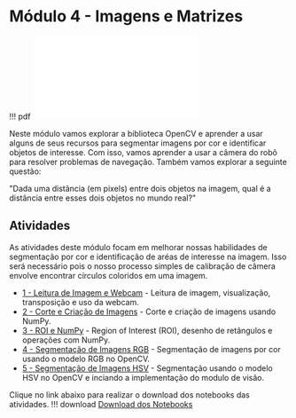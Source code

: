 # Módulo 4 - Imagens e Matrizes

!!! pdf
    ![](slides.pdf)

Neste módulo vamos explorar a biblioteca OpenCV e aprender a usar alguns de seus recursos para segmentar imagens por cor e identificar objetos de interesse. Com isso, vamos aprender a usar a câmera do robô para resolver problemas de navegação. Também vamos explorar a seguinte questão:

"Dada uma distância (em pixels) entre dois objetos na imagem, qual é a distância entre esses dois objetos no mundo real?"

## Atividades

As atividades deste módulo focam em melhorar nossas habilidades de segmentação por cor e identificação de aréas de interesse na imagem. Isso será necessário pois o nosso processo simples de calibração de câmera envolve encontrar círculos coloridos em uma imagem. 

- [1 - Leitura de Imagem e Webcam](atividades/1-leitura_e_webcam.ipynb) - Leitura de imagem, visualização, transposição e  uso da webcam.
- [2 - Corte e Criação de Imagens](atividades/2-corte_e_criacao.ipynb) - Corte e criação de imagens usando NumPy.
- [3 - ROI e NumPy](atividades/3-roi_e_numpy.ipynb) - Region of Interest (ROI), desenho de retângulos e operações com NumPy.
- [4 - Segmentação de Imagens RGB](atividades/4-segmentacao_1.ipynb) - Segmentação de imagens por cor usando o modelo RGB no OpenCV.
- [5 - Segmentação de Imagens HSV](atividades/5-segmentacao_2.ipynb) - Segmentação usando o modelo HSV no OpenCV e inciando a implementação do modulo de visão.

Clique no link abaixo para realizar o download dos notebooks das atividades.
!!! download
    [Download dos Notebooks](atividades_modulo_4.zip)

<!-- ## Para entregar

!!! exercise
    Clique no link abaixo para ser direcionado para o Github Classroom da APS 4.

    As APSs são em dupla dentro da mesma turma, no link você deve escolher seu parceiro e/ou criar um grupo.

    As entregas da APS 4 são em vídeo. Siga o tutorial [guia de configuração da APS](https://insper.github.io/robotica-computacional/screen_record/) para saber como fazer a gravação do vídeo no Ubuntu. Feito isso, realize o upload do vídeo no YouTube e coloque o link no arquivo `README.md` do seu repositório.

    [APS 4 - Github Classroom](https://classroom.github.com/a/WlPtlXfc)

    A data final de entrega é **{{ data_APS4 }}**. -->